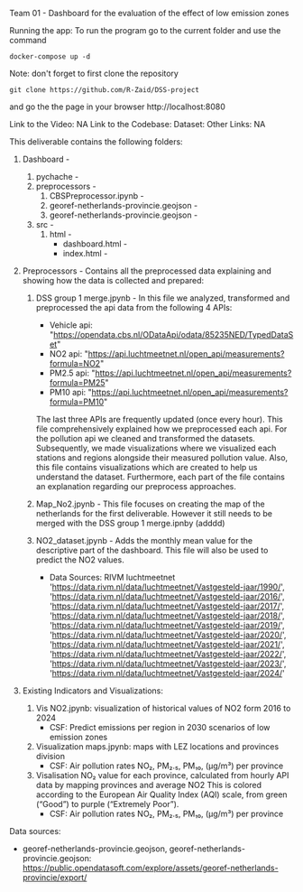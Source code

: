Team 01 - Dashboard for the evaluation of the effect of low emission zones 

Running the app:
To run the program go to the current folder and use the command
    
    docker-compose up -d
    
Note: don't forget to first clone the repository 
    
    git clone https://github.com/R-Zaid/DSS-project
    
and go the the page in your browser
http://localhost:8080

Link to the Video: NA
Link to the Codebase: 
Dataset: 
Other Links: NA

This deliverable contains the following folders:
1. Dashboard - 
    1. pychache -
    2. preprocessors -
        1. CBSPreprocessor.ipynb -
        2. georef-netherlands-provincie.geojson -
        3. georef-netherlands-provincie.geojson -
    3. src -
        1. html -
            * dashboard.html -
            * index.html -
    


2. Preprocessors - Contains all the preprocessed data explaining and showing how the data is collected and prepared:
    
    1.  DSS group 1 merge.jpynb - In this file we analyzed, transformed and preprocessed the api data from the following 4 APIs:
        * Vehicle api: "https://opendata.cbs.nl/ODataApi/odata/85235NED/TypedDataSet"
        * NO2 api: "https://api.luchtmeetnet.nl/open_api/measurements?formula=NO2"
        * PM2.5 api: "https://api.luchtmeetnet.nl/open_api/measurements?formula=PM25"
        * PM10 api: "https://api.luchtmeetnet.nl/open_api/measurements?formula=PM10"

        The last three APIs are frequently updated (once every hour). This file comprehensively explained how we preprocessed each api. For the pollution api we cleaned and transformed the datasets. Subsequently, we made visualizations where we visualized each stations and regions alongside their measured pollution value. Also, this file contains visualizations which are created to help us understand the dataset. Furthermore, each part of the file contains an explanation regarding our preprocess approaches. 
    
    2. Map_No2.jpynb - This file focuses on creating the map of the netherlands for the first deliverable. However it still needs to be merged with the DSS group 1 merge.ipnby (adddd)
    
    3. NO2_dataset.jpynb - Adds the monthly mean value for the descriptive part of the dashboard. This file will also be used to predict the NO2 values.
       * Data Sources: RIVM luchtmeetnet  
            'https://data.rivm.nl/data/luchtmeetnet/Vastgesteld-jaar/1990/', 
            'https://data.rivm.nl/data/luchtmeetnet/Vastgesteld-jaar/2016/',
            'https://data.rivm.nl/data/luchtmeetnet/Vastgesteld-jaar/2017/',
            'https://data.rivm.nl/data/luchtmeetnet/Vastgesteld-jaar/2018/',
            'https://data.rivm.nl/data/luchtmeetnet/Vastgesteld-jaar/2019/',
            'https://data.rivm.nl/data/luchtmeetnet/Vastgesteld-jaar/2020/',
            'https://data.rivm.nl/data/luchtmeetnet/Vastgesteld-jaar/2021/',
            'https://data.rivm.nl/data/luchtmeetnet/Vastgesteld-jaar/2022/',
            'https://data.rivm.nl/data/luchtmeetnet/Vastgesteld-jaar/2023/',
            'https://data.rivm.nl/data/luchtmeetnet/Vastgesteld-jaar/2024/'


3. Existing Indicators and Visualizations:
    1. Vis NO2.jpynb: visualization of historical values of NO2 form 2016 to 2024
       * CSF: Predict emissions per region in 2030 scenarios of low emission zones
    2. Visualization maps.jpynb: maps with LEZ locations and provinces division
       * CSF: Air pollution rates NO₂, PM₂.₅, PM₁₀, (µg/m³) per province
    3. Visalisation NO₂ value for each province, calculated from hourly API data by mapping  provinces and average NO2 This is colored according to the European Air Quality Index (AQI) scale, from green (“Good”) to purple (“Extremely Poor”).
       * CSF: Air pollution rates NO₂, PM₂.₅, PM₁₀, (µg/m³) per province


Data sources:
    
* georef-netherlands-provincie.geojson, georef-netherlands-provincie.geojson: 
    https://public.opendatasoft.com/explore/assets/georef-netherlands-provincie/export/

